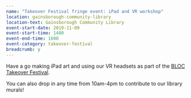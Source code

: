 ```yaml
---
name: "Takeover Festival fringe event: iPad and VR workshop"
location: gainsborough-community-library
location-text: Gainsborough Community Library
event-start-date: 2019-11-09
event-start-time: 1400
event-end-time: 1600
event-category: takeover-festival
breadcrumb: y
---
```


Have a go making iPad art and using our VR headsets as part of the [BLOC Takeover Festival](/bloc/events/takeover-festival/).

You can also drop in any time from 10am-4pm to contribute to our library murals!

